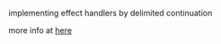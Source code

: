 implementing effect handlers by delimited continuation

more info at [here](https://github.com/Lbqds/notes/blob/master/functional-programming/algebraic%20effects%20and%20handlers%20--%20part%20I.md)
